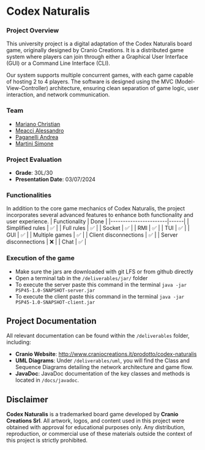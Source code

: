 # Codex Naturalis

### Project Overview

This university project is a digital adaptation of the Codex Naturalis board game, originally designed by Cranio Creations. It is a distributed game system where players can join through either a Graphical User Interface (GUI) or a Command Line Interface (CLI).

Our system supports multiple concurrent games, with each game capable of hosting 2 to 4 players. The software is designed using the MVC (Model-View-Controller) architecture, ensuring clean separation of game logic, user interaction, and network communication.

### Team
- [Mariano Christian](https://github.com/ChristianMariano4)
- [Meacci Alessandro](https://github.com/AlessandroMeacci)
- [Paganelli Andrea](https://github.com/andreeapaganelli)
- [Martini Simone](https://github.com/Simone1Martini)

### Project Evaluation

- **Grade**: 30L/30
- **Presentation Date**: 03/07/2024

### Functionalities
In addition to the core game mechanics of Codex Naturalis, the project incorporates several advanced features to enhance both functionality and user experience.
| Functionality         | Done |
|-----------------------|------|
| Simplified rules      | ✅    |
| Full rules            | ✅    |
| Socket                | ✅    |
| RMI                   | ✅    |
| TUI                   | ✅    |
| GUI                   | ✅    |
| Multiple games        | ✅    |
| Client disconnections | ✅    |
| Server disconnections | ❌    |
| Chat                  | ✅    | 

### Execution of the game
- Make sure the jars are downloaded with git LFS or from github directly
- Open a terminal tab in the ```/deliverables/jar/``` folder
- To execute the server paste this command in the terminal ```java -jar PSP45-1.0-SNAPSHOT-server.jar```
- To execute the client paste this command in the terminal ```java -jar PSP45-1.0-SNAPSHOT-client.jar```

## Project Documentation

All relevant documentation can be found within the `/deliverables` folder, including:

- **Cranio Website**: http://www.craniocreations.it/prodotto/codex-naturalis
- **UML Diagrams**: Under `/deliverables/uml`, you will find the Class and Sequence Diagrams detailing the network architecture and game flow.
- **JavaDoc**: JavaDoc documentation of the key classes and methods is located in `/docs/javadoc`.

## Disclaimer

**Codex Naturalis** is a trademarked board game developed by **Cranio Creations Srl**. All artwork, logos, and content used in this project were obtained with approval for educational purposes only. Any distribution, reproduction, or commercial use of these materials outside the context of this project is strictly prohibited.
